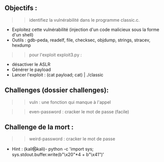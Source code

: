 ## Objectifs : 
>> identifiez la vulnérabilité dans le programme classic.c.
- Exploitez cette vulnérabilité (injection d'un code malicieux sous la forme d'un shell)
- Outils : gdb-peda, readelf, file, checksec, objdump, strings, stracev, hexdump

>> pour l'exploit exploit3.py :

- désactiver le ASLR
- Générer le payload
- Lancer l'exploit : (cat payload; cat) | ./classic

## Challenges  (dossier challenges):
>> vuln : une fonction qui manque à l'appel

>> even-password : cracker le mot de passe (facile)

## Challenge de la mort :
>> weird-password : cracker le mot de passe

- Hint : (kali㉿kali)- python -c 'import sys; sys.stdout.buffer.write(b"\x20"*4 + b"\x41")' 
